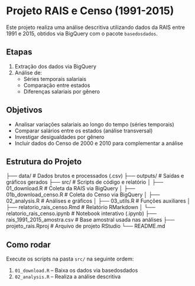 # Projeto RAIS e Censo (1991-2015)

Este projeto realiza uma análise descritiva utilizando dados da RAIS entre 1991 e 2015, obtidos via BigQuery com o pacote `basedosdados`.

## Etapas
1. Extração dos dados via BigQuery
2. Análise de:
   - Séries temporais salariais
   - Comparação entre estados
   - Diferenças salariais por gênero
  
## Objetivos

-  Analisar variações salariais ao longo do tempo (séries temporais)
-  Comparar salários entre os estados (análise transversal)
-  Investigar desigualdades por gênero
-  Incluir dados do Censo de 2000 e 2010 para complementar a análise

## Estrutura do Projeto
├── data/ # Dados brutos e processados (.csv) ├── outputs/ # Saídas e gráficos gerados ├── src/ # Scripts de código e relatório │ ├── 01_download.R # Coleta da RAIS via BigQuery │ ├── 01b_download_censo.R # Coleta do Censo via BigQuery │ ├── 02_analysis.R # Análises e gráficos │ ├── 03_utils.R # Funções auxiliares │ ├── relatorio_rais_censo.Rmd # Relatório RMarkdown │ └── relatorio_rais_censo.ipynb # Notebook interativo (.ipynb) ├── rais_1991_2015_amostra.csv # Base amostral usada nas análises ├── projeto_rais.Rproj # Arquivo de projeto RStudio └── README.md

## Como rodar
Execute os scripts na pasta `src/` na seguinte ordem:

1. `01_download.R` – Baixa os dados via basedosdados
2. `02_analysis.R` – Realiza a análise descritiva




